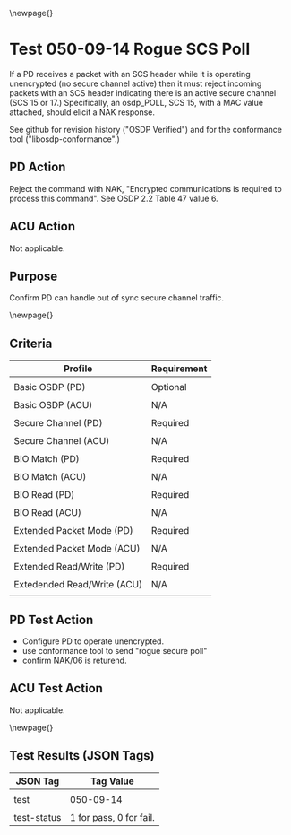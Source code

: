 \newpage{}

Test 050-09-14 Rogue SCS Poll
=============================

If a PD receives a packet with an SCS header while it
is operating unencrypted (no secure channel active) then
it must reject incoming packets with an SCS header indicating
there is an active secure channel (SCS 15 or 17.)  Specifically,
an osdp_POLL, SCS 15, with a MAC value attached, should elicit
a NAK response.

See github for revision history ("OSDP Verified") and for the conformance tool ("libosdp-conformance".) 

PD Action
---------

Reject the command with NAK, "Encrypted communications is required
to process this command".  See OSDP 2.2 Table 47 value 6.

ACU Action
----------

Not applicable.

Purpose
-------

Confirm PD can handle out of sync secure channel traffic.

\newpage{}

Criteria
--------

| Profile                    | Requirement |
| -------                    | ----------- |
|         |             |
| Basic OSDP (PD) | Optional |
|                             |         |
| Basic OSDP (ACU) | N/A     |
|                             |         |
| Secure Channel (PD) | Required |
|                             |         |
| Secure Channel (ACU) | N/A |
|                             |         |
| BIO Match (PD)       | Required |
|                             |         |
| BIO Match (ACU)      | N/A      |
|                             |         |
| BIO Read (PD)        | Required |
|                             |         |
| BIO Read (ACU)       | N/A      |
|                             |         |
| Extended Packet Mode (PD) | Required |
|                             |         |
| Extended Packet Mode (ACU) | N/A     |
|                             |         |
| Extended Read/Write (PD)   | Required |
|                             |         |
| Extedended Read/Write (ACU) | N/A     |
|                             |         |

PD Test Action
--------------

- Configure PD to operate unencrypted.
- use conformance tool to send "rogue secure poll"
- confirm NAK/06 is returend.

ACU Test Action
---------------

Not applicable.

\newpage{}

Test Results (JSON Tags)
------------------------

| JSON Tag | Tag Value |
| -------- | --------- |
|          |           |
| test     | 050-09-14 |
|          |           |
| test-status | 1 for pass, 0 for fail. |

